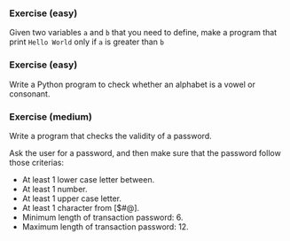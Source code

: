 ### Exercise (easy)

Given two variables `a` and `b` that you need to define, make a program that print `Hello World` only if `a` is greater than `b`

### Exercise (easy)

Write a Python program to check whether an alphabet is a vowel or consonant.

### Exercise (medium)

Write a program that checks the validity of a password.

Ask the user for a password, and then make sure that the password follow those criterias:

- At least 1 lower case letter between.
- At least 1 number.
- At least 1 upper case letter.
- At least 1 character from [$#@].
- Minimum length of transaction password: 6.
- Maximum length of transaction password: 12.


